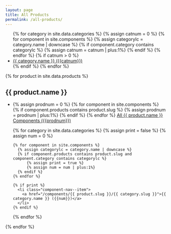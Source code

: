 ```yaml
---
layout: page
title: All Products
permalink: /all-products/
---
```


<ul class="category-list category-list--all">
  {% for category in site.data.categories  %}
    {% assign catnum = 0 %}
    {% for component in site.components %}
      {% assign categorylc = category.name | downcase %}
      {% if component.category contains categorylc %}
          {% assign catnum = catnum | plus:1%}
      {% endif %}
    {% endfor %}
  {% if catnum > 0 %}
  <li class="component-nav--item">
    <a href="/components/{{ category.slug }}">{{ category.name }} ({{catnum}})</a>
  </li>
  {% endif %}
  {% endfor %}
</ul>

{% for product in site.data.products  %}
<h2>{{ product.name }}</h2>
<ul class="category-list category-list--pbs-org">
  <li class="component-nav--item">
    {% assign prodnum = 0 %}
    {% for component in site.components %}
      {% if component.products contains product.slug %}
        {% assign prodnum = prodnum | plus:1%}
      {% endif %}
    {% endfor %}
    <a href="/components/{{ product.slug }}/">All {{ product.name }} Components ({{prodnum}})</a>
  </li>

  {% for category in site.data.categories  %}
    {% assign print = false %}
    {% assign num = 0 %}

    {% for component in site.components %}
      {% assign categorylc = category.name | downcase %}
      {% if component.products contains product.slug and component.category contains categorylc %}
          {% assign print = true %}
          {% assign num = num | plus:1%}
      {% endif %}
    {% endfor %}

    {% if print %}
      <li class="component-nav--item">
        <a href="/components/{{ product.slug }}/{{ category.slug }}">{{ category.name }} ({{num}})</a>
      </li>
    {% endif %}

  {% endfor %}
</ul>
{% endfor %}

